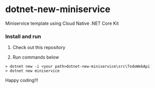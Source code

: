 # dotnet-new-miniservice
Miniservice template using Cloud Native .NET Core Kit

### Install and run

1. Check out this repository

2. Run commands below

```
> dotnet new -i <your path>dotnet-new-miniservice\src\TodoWebApi
> dotnet new miniservice
```

Happy coding!!!
